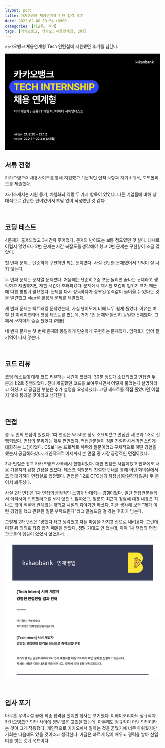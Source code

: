 ```yaml
---
layout: post
title: 카카오뱅크 채용연계형 인턴 합격 후기
date: 2022-02-08 13:54 +0900
categories: [회고록, 후기]
tags: [카카오뱅크, 카카오, 채용연계형, 인턴]
---
```




카카오뱅크 채용연계형 Tech 인턴십에 지원했던 후기를 남긴다. 



![kakaobankpost](/assets/img/kakaobankpost.jpeg)



## 서류 전형

카카오뱅크의 채용사이트를 통해 지원했고 기본적인 인적 사항과 자기소개서, 포트폴리오를 제출했다.

자기소개서는 지원 동기, 차별화되 역량 두 가지 항목이 있었다. 다른 기업들에 비해 상대적으로 간단한 편이었어서 부담 없이 작성했던 것 같다. 

<br>

## 코딩 테스트

4문제가 출제되었고 3시간이 주어졌다. 문제의 난이도는 보통 정도였던 것 같다. 대체로 어렵지 않았으나 2번 문제는 시간 복잡도를 생각해야 했고 3번 문제는 구현량이 조금 많았다. 

첫 번째 문제는 단순하게 구현하면 되는 문제였다. 사실 간단한 문제였어서 기억이 잘 나지 않는다.

두 번째 문제는 문자열 문제였다. 처음에는 단순히 2중 포문 돌리면 끝나는 문제라고 생각하고 제출했지만 제한 시간이 초과되었다. 문제에서 제시한 조건의 범위가 크기 때문에 다른 방법이 필요했다. 문제를 다시 정독하다가 중복된 입력값이 들어올 수 있다는 것을 발견했고 Map을 활용해 문제를 해결했다.

세 번째 문제는 백트래킹 문제였는데, 사실 난이도에 비해 너무 쉽게 풀었다. 이유는 며칠 전 이베이코리아 코딩 테스트를 봤는데, 거기 1번 문제와 완전히 동일한 문제였다. 그래서 보자마자 술술 풀었다.(개꿀)

네 번째 문제는 첫 번째 문제와 동일하게 단순하게 구현하는 문제였다. 임팩트가 없어 잘 기억이 나지 않는다.

<br>

## 코드 리뷰

코딩 테스트에 대해 코드 리뷰하는 시간이 있었다. 30분 정도가 소요되었고 면접관 두 분과 1:2로 진행되었다. 전에 제출했던 코드를 보여주시면서 어떻게 풀었는지 설명하라고 하셨고 더 궁금한 부분은 추가 설명을 요청하셨다. 코딩 테스트를 직접 풀었다면 어렵지 않게 통과할 것이라고 생각한다. 

<br>

## 면접

총 두 번의 면접이 있었다. 1차 면접은 약 50분 정도 소요되었고 면접관 세 분과 1:3로 진행되었다. 면접의 분위기는 매우 편안했다. 면접관분들이 정말 친절하셔서 자연스럽게 대화하는 느낌이었다. CS보다는 프로젝트 위주의 질문이었고 구체적으로 어떤 경험을 했는지 궁금해하셨다. 개인적으로 이제까지 본 면접 중 가장 긍정적인 면접이었다. 

2차 면접은 판교 카카오뱅크 사옥에서 진행되었다. 대면 면접은 처음이었고 판교에도 처음 가본지라 엄청 긴장을 했었다. 데스크 직원분의 친절한 안내를 통해 어떤 회의실에서 조금 대기하다 면접실로 입장했다. 면접은 1:2로 CTO님과 팀장님(확실하지 않음) 두 분이서 봐주셨다.

사실 2차 면접은 1차 면접의 긍정적인 느낌과 반대되는 경험이었다. 일단 면접관분들께서 이력서와 포트폴리오를 보지 않은 느낌이었고, 질문도 최근의 경험에 대한 내용은 하나도 없이 직무와 관계없는 대학교 시절의 이야기만 하셨다. 지금 생각해 보면 "제가 이런 경험을 했고 관련된 질문 부탁드린다"라고 말씀드릴 걸 하는 후회가 남는다. 

그렇게 2차 면접은 '망했다'라고 생각했고 아픈 마음을 가지고 집으로 내려갔다. 그런데 며칠 뒤 의외로 최종 합격 메일을 받았다. 정말 기대도 안 했는데, 아마 1차 면접의 면접관분들의 입김이 있었지 않았을까...



![kakaoback](/assets/img/kakaobank.png)

<br>

## 입사 포기

아무튼 우여곡절 끝에 최종 합격을 했지만 입사는 포기했다. 이베이코리아의 정규직과 카카오뱅크의 인턴 사이에 정말 많은 고민을 했는데, 아무래도 정규직이 아닌 인턴이라는 것이 크게 작용했다. 개인적으로 카카오에서 일하는 것을 꿈꿨기에 너무 아쉬웠지만 기회는 다음에도 있을 것이라고 생각한다. 지금은 빠르게 많이 배우고 경력을 쌓아 신입티를 벗는 것이 목표이다.

